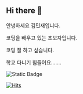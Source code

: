 ## Hi there 👋
안녕하세요 김민재입니다.

코딩을 배우고 있는 초보자입니다.

코딩 잘 하고 싶습니다.

학교 다니기 힘들어요.......

![Static Badge](https://img.shields.io/badge/-%20?style=flat-square&logo=gmail&logoColor=red&logoSize=small&label=Gmail&labelColor=white&color=white&cacheSeconds=3600&link=minjaekimsamgmoon2005%40gmail.com)

<!--
**mjk2005/mjk2005** is a ✨ _special_ ✨ repository because its `README.md` (this file) appears on your GitHub profile.

Here are some ideas to get you started:

- 🔭 I’m currently working on ...
- 🌱 I’m currently learning ...
- 👯 I’m looking to collaborate on ...
- 🤔 I’m looking for help with ...
- 💬 Ask me about ...
- 📫 How to reach me: ...
- 😄 Pronouns: ...
- ⚡ Fun fact: ...
-->
[![Hits](https://hits.seeyoufarm.com/api/count/incr/badge.svg?url=https%3A%2F%2Fgithub.com%2Fmjk2005%2Fmjk2005.git&count_bg=%236EFF00&title_bg=%23000000&icon=&icon_color=%238C5353&title=hits&edge_flat=false)](https://hits.seeyoufarm.com)
